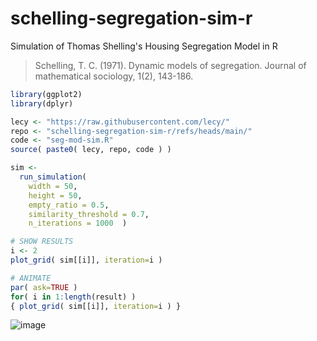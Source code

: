 # schelling-segregation-sim-r

Simulation of Thomas Shelling's Housing Segregation Model in R

> Schelling, T. C. (1971). Dynamic models of segregation. Journal of mathematical sociology, 1(2), 143-186.

```r
library(ggplot2)
library(dplyr)

lecy <- "https://raw.githubusercontent.com/lecy/"
repo <- "schelling-segregation-sim-r/refs/heads/main/"
code <- "seg-mod-sim.R"
source( paste0( lecy, repo, code ) )

sim <- 
  run_simulation(
    width = 50, 
    height = 50, 
    empty_ratio = 0.5, 
    similarity_threshold = 0.7, 
    n_iterations = 1000  )

# SHOW RESULTS 
i <- 2
plot_grid( sim[[i]], iteration=i ) 

# ANIMATE
par( ask=TRUE )
for( i in 1:length(result) )
{ plot_grid( sim[[i]], iteration=i ) }
```

![image](https://github.com/user-attachments/assets/57d2e98a-e151-45b8-a146-839046c8349f)

